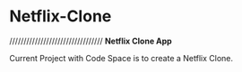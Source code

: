 # Netflix-Clone
///////////////////////////////// <b>Netflix Clone App</b>

Current Project with Code Space is to create a Netflix Clone. 
